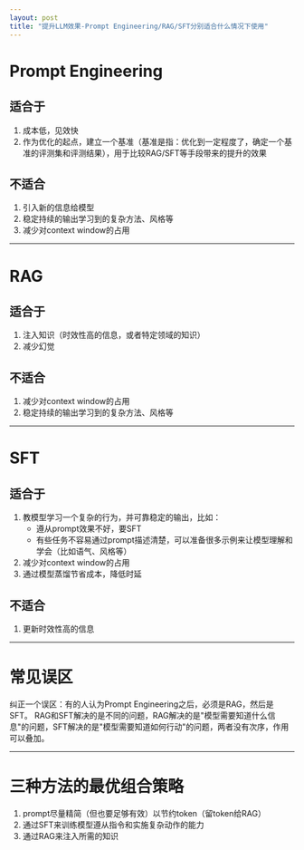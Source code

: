 ```yaml
---
layout: post
title: "提升LLM效果-Prompt Engineering/RAG/SFT分别适合什么情况下使用"
---
```


# Prompt Engineering

## 适合于
1. 成本低，见效快
2. 作为优化的起点，建立一个基准（基准是指：优化到一定程度了，确定一个基准的评测集和评测结果），用于比较RAG/SFT等手段带来的提升的效果

## 不适合
1. 引入新的信息给模型
2. 稳定持续的输出学习到的复杂方法、风格等
3. 减少对context window的占用

---

# RAG

## 适合于
1. 注入知识（时效性高的信息，或者特定领域的知识）
2. 减少幻觉

## 不适合
1. 减少对context window的占用
2. 稳定持续的输出学习到的复杂方法、风格等

---

# SFT

## 适合于
1. 教模型学习一个复杂的行为，并可靠稳定的输出，比如：
    - 遵从prompt效果不好，要SFT
    - 有些任务不容易通过prompt描述清楚，可以准备很多示例来让模型理解和学会（比如语气、风格等）
2. 减少对context window的占用
3. 通过模型蒸馏节省成本，降低时延

## 不适合
1. 更新时效性高的信息

---

# 常见误区
纠正一个误区：有的人认为Prompt Engineering之后，必须是RAG，然后是SFT。
RAG和SFT解决的是不同的问题，RAG解决的是"模型需要知道什么信息"的问题，SFT解决的是"模型需要知道如何行动"的问题，两者没有次序，作用可以叠加。

---

# 三种方法的最优组合策略
1. prompt尽量精简（但也要足够有效）以节约token（留token给RAG）
2. 通过SFT来训练模型遵从指令和实施复杂动作的能力
3. 通过RAG来注入所需的知识